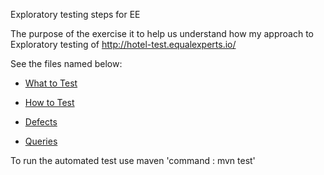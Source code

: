 Exploratory testing steps for EE


The purpose of the exercise it to help us understand how my approach to Exploratory testing of http://hotel-test.equalexperts.io/ 

See the files named below:

* [What to Test](What-to-test.md)

* [How to Test](How-to-test.md)

* [Defects](Defects.md)

* [Queries](Queries.md)

To run the automated test use maven
'command : mvn test'
